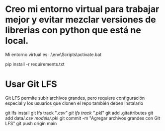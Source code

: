 # Creo mi entorno virtual para trabajar mejor y evitar mezclar versiones de librerias con python que está ne local. 

Mi entorno virtual es: .\env\Scripts\activate.bat

pip install -r requirements.txt

# Usar Git LFS

Git LFS permite subir archivos grandes, 
pero requiere configuración especial
y los usuarios que clonen el repo también deben instalarlo

git lfs install
git lfs track "*.csv"
git lfs track "*.pkl"
git add .gitattributes
git add data/*.csv models/*.pkl
git commit -m "Agregar archivos grandes con Git LFS"
git push origin main